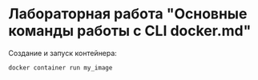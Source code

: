 # Лабораторная работа "Основные команды работы с CLI docker.md"

Создание и запуск контейнера:
```sh
docker container run my_image
```

```sh

```

```sh

```
